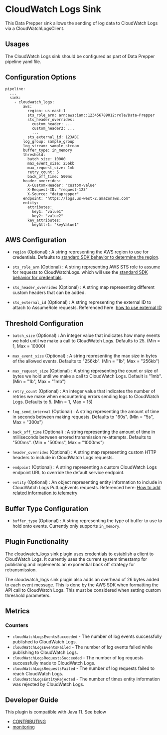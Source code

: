# CloudWatch Logs Sink

This Data Prepper sink allows the sending of log data to CloudWatch Logs via a CloudWatchLogsClient.

## Usages

The CloudWatch Logs sink should be configured as part of Data Prepper pipeline yaml file.

## Configuration Options

```
pipeline:
  ...
  sink:
    - cloudwatch_logs:
        aws:
          region: us-east-1
          sts_role_arn: arn:aws:iam::123456789012:role/Data-Prepper
          sts_header_overrides:
            custom_header: ...
            custom_header2: ...
            ...
          sts_external_id: 123ABC
        log_group: sample_group
        log_stream: sample_stream
        buffer_type: in_memory
        threshold:
          batch_size: 10000
          max_event_size: 256kb
          max_request_size: 1mb
          retry_count: 5
          back_off_time: 500ms
        header_overrides:
          X-Custom-Header: "custom-value"
          X-Request-ID: "request-123"
          X-Source: "dataprepper"
        endpoint: "https://logs.us-west-2.amazonaws.com"
        entity:
          attributes:
            key1: "value1"
            key2: "value2"
          key_attributes:
            keyAttr1: "keyValue1"
```

## AWS Configuration

- `region` (Optional) : A string representing the AWS region to use for credentials. Defaults to [standard SDK behavior to determine the region](https://docs.aws.amazon.com/sdk-for-java/latest/developer-guide/region-selection.html).

- `sts_role_arn` (Optional) : A string representing AWS STS role to assume for requests to CloudWatchLogs. which will use the [standard SDK behavior for credentials](https://docs.aws.amazon.com/sdk-for-java/latest/developer-guide/credentials.html).

- `sts_header_overrides` (Optional) : A string map representing different custom headers that can be added.

- `sts_external_id` (Optional) : A string representing the external ID to attach to AssumeRole requests. Referenced here: [how to use external ID](https://docs.aws.amazon.com/IAM/latest/UserGuide/id_roles_create_for-user_externalid.html)

## Threshold Configuration

- `batch_size` (Optional) : An integer value that indicates how many events we hold until we make a call to CloudWatch Logs. Defaults to 25. (Min = 1, Max = 10000)

- `max_event_size` (Optional) : A string representing the max size in bytes of the allowed events. Defaults to "256kb". (Min = "1b", Max = "256kb")

- `max_request_size` (Optional) : A string representing the count or size of bytes we hold until we make a call to CloudWatch Logs. Default is "1mb". (Min = "1b", Max = "1mb")

- `retry_count` (Optional) : An integer value that indicates the number of retries we make when encountering errors sending logs to CloudWatch Logs. Defaults to 5. (Min = 1, Max = 15)

- `log_send_interval` (Optional) : A string representing the amount of time in seconds between making requests. Defaults to "60s". (Min = "5s", Max = "300s") 

- `back_off_time` (Optional) : A string representing the amount of time in milliseconds between errored transmission re-attempts. Defaults to "500ms". (Min = "500ms", Max = "1000ms")

- `header_overrides` (Optional) : A string map representing custom HTTP headers to include in CloudWatch Logs requests.

- `endpoint` (Optional) : A string representing a custom CloudWatch Logs endpoint URL to override the default service endpoint.

- `entity` (Optional) : An object representing entity information to include in CloudWatch Logs PutLogEvents requests. Referenced here: [How to add related information to telemetry](https://docs.aws.amazon.com/AmazonCloudWatch/latest/monitoring/adding-your-own-related-telemetry.html)

## Buffer Type Configuration

- `buffer_type` (Optional) : A string representing the type of buffer to use to hold onto events. Currently only supports `in_memory`.

## Plugin Functionality
The cloudwatch_logs sink plugin uses credentials to establish a client to CloudWatch Logs. It currently uses the current system timestamp for publishing and implements an exponential back off strategy
for retransmission.

The cloudwatch_logs sink plugin also adds an overhead of 26 bytes added to each event message. This is done by the AWS SDK when formatting the API call to CloudWatch Logs. This must be considered when setting custom
threshold parameters.
## Metrics

### Counters

* `cloudWatchLogsEventsSucceeded` - The number of log events successfully published to CloudWatch Logs.
* `cloudWatchLogsEventsFailed` - The number of log events failed while publishing to CloudWatch Logs.
* `cloudWatchLogsRequestsSucceeded` - The number of log requests successfully made to CloudWatch Logs.
* `cloudWatchLogsRequestsFailed` - The number of log requests failed to reach CloudWatch Logs.
* `cloudWatchLogsEntityRejected` - The number of times entity information was rejected by CloudWatch Logs.

## Developer Guide

This plugin is compatible with Java 11. See below

- [CONTRIBUTING](https://github.com/opensearch-project/data-prepper/blob/main/CONTRIBUTING.md)
- [monitoring](https://github.com/opensearch-project/data-prepper/blob/main/docs/monitoring.md)
